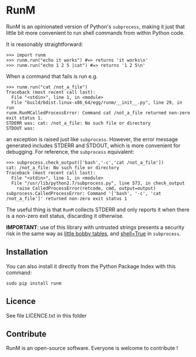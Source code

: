RunM
=================

RunM is an opinionated version of Python's `subprocess`, making it just that little
bit more convenient to run shell commands from within Python code.

It is reasonably straightforward:
```
>>> import runm
>>> runm.run("echo it works") #=> returns 'it works\n'
>>> runm.run("echo 1 2 5 |cat") #=> returns '1 2 5\n'
```
When a command that fails is run e.g.
```
>>> runm.run("cat /not_a_file")
Traceback (most recent call last):
  File "<stdin>", line 1, in <module>
  File "build/bdist.linux-x86_64/egg/runm/__init__.py", line 29, in run
runm.RunMCalledProcessError: Command cat /not_a_file returned non-zero exit status 1.
STDERR was: cat: /not_a_file: No such file or directory
STDOUT was: 
```
an exception is raised just like `subprocess`. However, the error message
generated includes STDERR and STDOUT, which is more convenient for debugging. For reference, the `subprocess` equivalent:
```
>>> subprocess.check_output(['bash','-c','cat /not_a_file'])
cat: /not_a_file: No such file or directory
Traceback (most recent call last):
  File "<stdin>", line 1, in <module>
  File "/usr/lib/python2.7/subprocess.py", line 573, in check_output
    raise CalledProcessError(retcode, cmd, output=output)
subprocess.CalledProcessError: Command '['bash', '-c', 'cat /not_a_file']' returned non-zero exit status 1
```
The useful thing is that `RunM` collects STDERR and only reports it when there is a non-zero exit status, discarding it otherwise.

**IMPORTANT**: use of this library with untrusted strings presents a security risk in the same way as [little bobby tables](http://xkcd.com/327/), and [shell=True](https://docs.python.org/2/library/subprocess.html#frequently-used-arguments) in `subprocess`.

Installation
--------------
You can also install it directly from the Python Package Index with this command:
```
sudo pip install runm
```

Licence
--------
See file LICENCE.txt in this folder

Contribute
-----------
RunM is an open-source software. Everyone is welcome to contribute !
